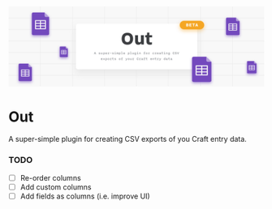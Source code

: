 ![Out for Craft CMS](resources/imgs/Out.png)

# Out

A super-simple plugin for creating CSV exports of you Craft entry data.

### TODO
- [ ] Re-order columns
- [ ] Add custom columns
- [ ] Add fields as columns (i.e. improve UI)